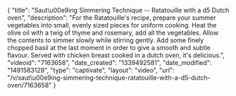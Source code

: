 {
    "title": "Saut\u00e9ing Simmering Technique -- Ratatouille with a d5 Dutch oven",
    "description": "For the Ratatouille's recipe, prepare your summer vegetables into small, evenly sized pieces for uniform cooking. Heat the olive oil with a twig of thyme and rosemary, add all the vegetables. Allow the contents to simmer slowly while stirring gently. Add some finely chopped basil at the last moment in order to give a smooth and subtle flavour. Served with chicken breast cooked in a  dutch oven,  it's delicious.",
    "videoid": "7163658",
    "date_created": "1339492581",
    "date_modified": "1491583129",
    "type": "captivate",
    "layout": "video",
    "url": "\/v\/saut\u00e9ing-simmering-technique-ratatouille-with-a-d5-dutch-oven\/7163658"
}